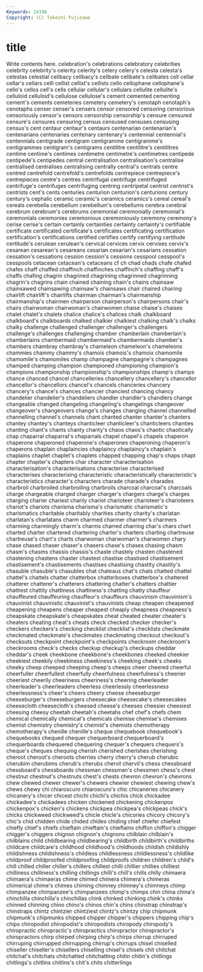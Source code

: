 ```yaml
---
Keywords: 14196 
Copyright: (C) Takeshi Fujisawa
---
```


# title

Write contents here.
 celebration's celebrations celebratory celebrities celebrity celebrity's celerity
celerity's celery celery's celesta celesta's celestas celestial celibacy celibacy's celibate
celibate's celibates cell cellar cellar's cellars celli cellist cellist's cellists
cello cellophane cellophane's cello's cellos cell's cells cellular cellular's cellulars
cellulite cellulite's celluloid celluloid's cellulose cellulose's cement cemented cementing cement's
cements cemeteries cemetery cemetery's cenotaph cenotaph's cenotaphs censer censer's censers
censor censored censoring censorious censoriously censor's censors censorship censorship's censure
censured censure's censures censuring census censused censuses censusing census's cent
centaur centaur's centaurs centenarian centenarian's centenarians centenaries centenary centenary's centennial
centennial's centennials centigrade centigram centigramme centigramme's centigrammes centigram's centigrams centilitre
centilitre's centilitres centime centime's centimes centimetre centimetre's centimetres centipede centipede's
centipedes central centralisation centralisation's centralise centralised centralises centralising centrally central's
centrals centre centred centrefold centrefold's centrefolds centrepiece centrepiece's centrepieces centre's
centres centrifugal centrifuge centrifuged centrifuge's centrifuges centrifuging centring centripetal centrist
centrist's centrists cent's cents centuries centurion centurion's centurions century century's
cephalic ceramic ceramic's ceramics ceramics's cereal cereal's cereals cerebella cerebellum
cerebellum's cerebellums cerebra cerebral cerebrum cerebrum's cerebrums ceremonial ceremonially ceremonial's
ceremonials ceremonies ceremonious ceremoniously ceremony ceremony's cerise cerise's certain certainly
certainties certainty certainty's certifiable certificate certificated certificate's certificates certificating certification
certification's certifications certified certifies certify certifying certitude certitude's cerulean cerulean's
cervical cervices cervix cervixes cervix's cesarean cesarean's cesareans cesarian cesarian's
cesarians cessation cessation's cessations cession cession's cessions cesspool cesspool's cesspools
cetacean cetacean's cetaceans cf ch chad chads chafe chafed chafes
chaff chaffed chaffinch chaffinches chaffinch's chaffing chaff's chaffs chafing chagrin
chagrined chagrining chagrinned chagrinning chagrin's chagrins chain chained chaining chain's
chains chainsaw chainsawed chainsawing chainsaw's chainsaws chair chaired chairing chairlift
chairlift's chairlifts chairman chairman's chairmanship chairmanship's chairmen chairperson chairperson's chairpersons
chair's chairs chairwoman chairwoman's chairwomen chaise chaise's chaises chalet chalet's
chalets chalice chalice's chalices chalk chalkboard chalkboard's chalkboards chalked chalkier
chalkiest chalking chalk's chalks chalky challenge challenged challenger challenger's challengers
challenge's challenges challenging chamber chamberlain chamberlain's chamberlains chambermaid chambermaid's chambermaids
chamber's chambers chambray chambray's chameleon chameleon's chameleons chammies chammy chammy's
chamois chamois's chamoix chamomile chamomile's chamomiles champ champagne champagne's champagnes
champed champing champion championed championing champion's champions championship championship's championships
champ's champs chance chanced chancel chancelleries chancellery chancellery's chancellor chancellor's
chancellors chancel's chancels chanceries chancery chancery's chance's chances chancier chanciest
chancing chancy chandelier chandelier's chandeliers chandler chandler's chandlers change changeable
changed changeling changeling's changelings changeover changeover's changeovers change's changes changing
channel channelled channelling channel's channels chant chanted chanter chanter's chanters
chantey chantey's chanteys chanticleer chanticleer's chanticleers chanties chanting chant's chants
chanty chanty's chaos chaos's chaotic chaotically chap chaparral chaparral's chaparrals
chapel chapel's chapels chaperon chaperone chaperoned chaperone's chaperones chaperoning chaperon's
chaperons chaplain chaplaincies chaplaincy chaplaincy's chaplain's chaplains chaplet chaplet's chaplets
chapped chapping chap's chaps chapt chapter chapter's chapters char character
characterisation characterisation's characterisations characterise characterised characterises characterising characteristic characteristically characteristic's
characteristics character's characters charade charade's charades charbroil charbroiled charbroiling charbroils
charcoal charcoal's charcoals charge chargeable charged charger charger's chargers charge's
charges charging charier chariest charily chariot charioteer charioteer's charioteers chariot's
chariots charisma charisma's charismatic charismatic's charismatics charitable charitably charities charity
charity's charlatan charlatan's charlatans charm charmed charmer charmer's charmers charming
charmingly charm's charms charred charring char's chars chart charted charter
chartered chartering charter's charters charting chartreuse chartreuse's chart's charts charwoman
charwoman's charwomen chary chase chased chaser chaser's chasers chase's chases
chasing chasm chasm's chasms chassis chassis's chaste chastely chasten chastened
chastening chastens chaster chastest chastise chastised chastisement chastisement's chastisements chastises
chastising chastity chastity's chasuble chasuble's chasubles chat chateaus chat's chats
chatted chattel chattel's chattels chatter chatterbox chatterboxes chatterbox's chattered chatterer
chatterer's chatterers chattering chatter's chatters chattier chattiest chattily chattiness chattiness's
chatting chatty chauffeur chauffeured chauffeuring chauffeur's chauffeurs chauvinism chauvinism's chauvinist
chauvinistic chauvinist's chauvinists cheap cheapen cheapened cheapening cheapens cheaper cheapest
cheaply cheapness cheapness's cheapskate cheapskate's cheapskates cheat cheated cheater cheater's
cheaters cheating cheat's cheats check checked checker checker's checkers checkers's
checking checklist checklist's checklists checkmate checkmated checkmate's checkmates checkmating checkout
checkout's checkouts checkpoint checkpoint's checkpoints checkroom checkroom's checkrooms check's checks
checkup checkup's checkups cheddar cheddar's cheek cheekbone cheekbone's cheekbones cheeked
cheekier cheekiest cheekily cheekiness cheekiness's cheeking cheek's cheeks cheeky cheep
cheeped cheeping cheep's cheeps cheer cheered cheerful cheerfuller cheerfullest cheerfully
cheerfulness cheerfulness's cheerier cheeriest cheerily cheeriness cheeriness's cheering cheerleader cheerleader's
cheerleaders cheerless cheerlessly cheerlessness cheerlessness's cheer's cheers cheery cheese cheeseburger
cheeseburger's cheeseburgers cheesecake cheesecake's cheesecakes cheesecloth cheesecloth's cheesed cheese's cheeses
cheesier cheesiest cheesing cheesy cheetah cheetah's cheetahs chef chef's chefs
chem chemical chemically chemical's chemicals chemise chemise's chemises chemist chemistry
chemistry's chemist's chemists chemotherapy chemotherapy's chenille chenille's cheque chequebook chequebook's
chequebooks chequed chequer chequerboard chequerboard's chequerboards chequered chequering chequer's chequers
chequers's cheque's cheques chequing cherish cherished cherishes cherishing cheroot cheroot's
cheroots cherries cherry cherry's cherub cherubic cherubim cherubims cherub's cherubs
chervil chervil's chess chessboard chessboard's chessboards chessman chessman's chessmen chess's
chest chestnut chestnut's chestnuts chest's chests chevron chevron's chevrons chew
chewed chewer chewer's chewers chewier chewiest chewing chew's chews chewy
chi chiaroscuro chiaroscuro's chic chicaneries chicanery chicanery's chicer chicest chichi
chichi's chichis chick chickadee chickadee's chickadees chicken chickened chickening chickenpox
chickenpox's chicken's chickens chickpea chickpea's chickpeas chick's chicks chickweed chickweed's
chicle chicle's chicories chicory chicory's chic's chid chidden chide chided
chides chiding chief chiefer chiefest chiefly chief's chiefs chieftain chieftain's
chieftains chiffon chiffon's chigger chigger's chiggers chignon chignon's chignons chilblain
chilblain's chilblains child childbearing childbearing's childbirth childbirth's childbirths childcare childcare's
childhood childhood's childhoods childish childishly childishness childishness's childless childlessness childlessness's
childlike childproof childproofed childproofing childproofs children children's child's chill chilled
chiller chiller's chillers chillest chilli chillier chillies chilliest chilliness chilliness's
chilling chillings chilli's chill's chills chilly chimaera chimaera's chimaeras chime
chimed chimera chimera's chimeras chimerical chime's chimes chiming chimney chimney's
chimneys chimp chimpanzee chimpanzee's chimpanzees chimp's chimps chin china china's
chinchilla chinchilla's chinchillas chink chinked chinking chink's chinks chinned chinning
chino chino's chinos chin's chins chinstrap chinstrap's chinstraps chintz chintzier
chintziest chintz's chintzy chip chipmunk chipmunk's chipmunks chipped chipper chipper's
chippers chipping chip's chips chiropodist chiropodist's chiropodists chiropody chiropody's chiropractic
chiropractic's chiropractics chiropractor chiropractor's chiropractors chirp chirped chirping chirp's chirps
chirrup chirruped chirruping chirrupped chirrupping chirrup's chirrups chisel chiselled chiseller
chiseller's chisellers chiselling chisel's chisels chit chitchat chitchat's chitchats chitchatted
chitchatting chitin chitin's chitlings chitlings's chitlins chitlins's chit's chits chitterlings
